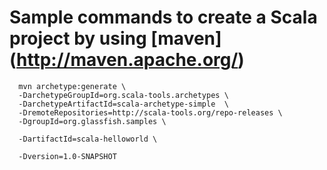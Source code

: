

# Sample commands to create a Scala project by using [maven] (http://maven.apache.org/)

      mvn archetype:generate \
      -DarchetypeGroupId=org.scala-tools.archetypes \
      -DarchetypeArtifactId=scala-archetype-simple  \
      -DremoteRepositories=http://scala-tools.org/repo-releases \
      -DgroupId=org.glassfish.samples \

      -DartifactId=scala-helloworld \

      -Dversion=1.0-SNAPSHOT
